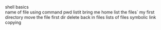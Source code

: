 shell basics
<br>
name of file using command pwd
listit
bring me home
list the files`
my first directory
move the file
first dir delete
back in files
lists of files
symbolic link
copying
